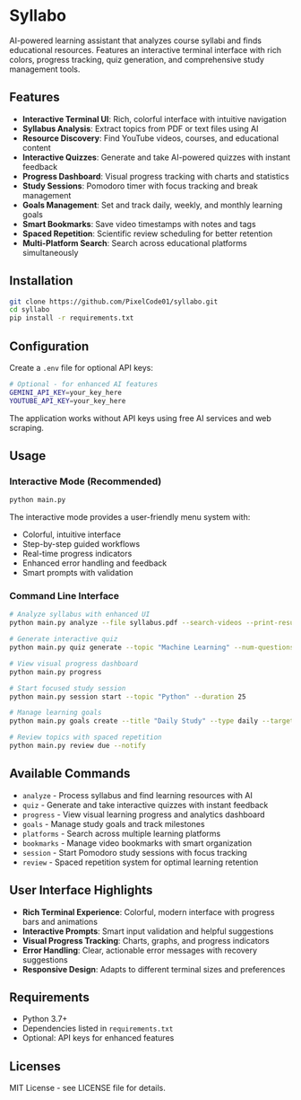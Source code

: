 # Syllabo

AI-powered learning assistant that analyzes course syllabi and finds educational resources. Features an interactive terminal interface with rich colors, progress tracking, quiz generation, and comprehensive study management tools.

## Features

- **Interactive Terminal UI**: Rich, colorful interface with intuitive navigation
- **Syllabus Analysis**: Extract topics from PDF or text files using AI
- **Resource Discovery**: Find YouTube videos, courses, and educational content
- **Interactive Quizzes**: Generate and take AI-powered quizzes with instant feedback
- **Progress Dashboard**: Visual progress tracking with charts and statistics
- **Study Sessions**: Pomodoro timer with focus tracking and break management
- **Goals Management**: Set and track daily, weekly, and monthly learning goals
- **Smart Bookmarks**: Save video timestamps with notes and tags
- **Spaced Repetition**: Scientific review scheduling for better retention
- **Multi-Platform Search**: Search across educational platforms simultaneously

## Installation

```bash
git clone https://github.com/PixelCode01/syllabo.git
cd syllabo
pip install -r requirements.txt
```

## Configuration

Create a `.env` file for optional API keys:

```bash
# Optional - for enhanced AI features
GEMINI_API_KEY=your_key_here
YOUTUBE_API_KEY=your_key_here
```

The application works without API keys using free AI services and web scraping.

## Usage

### Interactive Mode (Recommended)
```bash
python main.py
```

The interactive mode provides a user-friendly menu system with:
- Colorful, intuitive interface
- Step-by-step guided workflows
- Real-time progress indicators
- Enhanced error handling and feedback
- Smart prompts with validation

### Command Line Interface
```bash
# Analyze syllabus with enhanced UI
python main.py analyze --file syllabus.pdf --search-videos --print-results

# Generate interactive quiz
python main.py quiz generate --topic "Machine Learning" --num-questions 5

# View visual progress dashboard
python main.py progress

# Start focused study session
python main.py session start --topic "Python" --duration 25

# Manage learning goals
python main.py goals create --title "Daily Study" --type daily --target 30 --unit minutes

# Review topics with spaced repetition
python main.py review due --notify
```

## Available Commands

- `analyze` - Process syllabus and find learning resources with AI
- `quiz` - Generate and take interactive quizzes with instant feedback
- `progress` - View visual learning progress and analytics dashboard
- `goals` - Manage study goals and track milestones
- `platforms` - Search across multiple learning platforms
- `bookmarks` - Manage video bookmarks with smart organization
- `session` - Start Pomodoro study sessions with focus tracking
- `review` - Spaced repetition system for optimal learning retention

## User Interface Highlights

- **Rich Terminal Experience**: Colorful, modern interface with progress bars and animations
- **Interactive Prompts**: Smart input validation and helpful suggestions
- **Visual Progress Tracking**: Charts, graphs, and progress indicators
- **Error Handling**: Clear, actionable error messages with recovery suggestions
- **Responsive Design**: Adapts to different terminal sizes and preferences

## Requirements

- Python 3.7+
- Dependencies listed in `requirements.txt`
- Optional: API keys for enhanced features

## Licenses
MIT License - see LICENSE file for details.